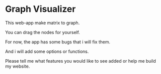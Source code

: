 

# Graph Visualizer

This web-app make matrix to graph.

You can drag the nodes for yourself.

For now, the app has some bugs that i will fix them.

And i will add some options or functions. 

Please tell me what features you would like to see added or help me build my website.



